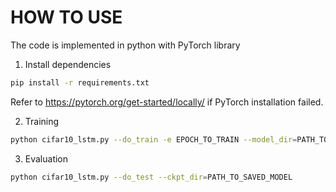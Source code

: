 # HOW TO USE
The code is implemented in python with PyTorch library
1. Install dependencies
```sh
pip install -r requirements.txt
```
Refer to https://pytorch.org/get-started/locally/ if PyTorch installation failed.

2. Training
```sh
python cifar10_lstm.py --do_train -e EPOCH_TO_TRAIN --model_dir=PATH_TO_SAVE_MODEL
```

3. Evaluation
```sh
python cifar10_lstm.py --do_test --ckpt_dir=PATH_TO_SAVED_MODEL
```

